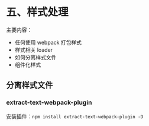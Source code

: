 # 五、样式处理

主要内容：

- 任何使用 webpack 打包样式
- 样式相关 loader
- 如何分离样式文件
- 组件化样式

## 分离样式文件

### extract-text-webpack-plugin

安装插件：`npm install extract-text-webpack-plugin -D`
